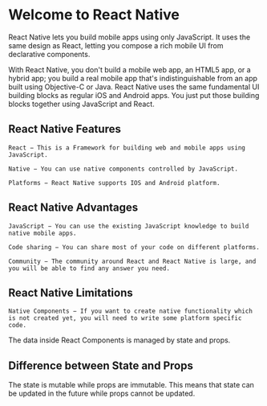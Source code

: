 # Welcome to React Native 

React Native lets you build mobile apps using only JavaScript. It uses the same design as React,
 letting you compose a rich mobile UI from declarative components.
 
 With React Native, you don't build a mobile web app, an HTML5 app, 
 or a hybrid app; you build a real mobile app that's indistinguishable 
 from an app built using Objective-C or Java. React Native uses the same fundamental UI building blocks as regular iOS and Android apps. You 
 just put those building blocks together using JavaScript and React.
 
 ## React Native Features
 
 
 
    React − This is a Framework for building web and mobile apps using JavaScript.

    Native − You can use native components controlled by JavaScript.

    Platforms − React Native supports IOS and Android platform.
    
 
 ## React Native Advantages

    
    JavaScript − You can use the existing JavaScript knowledge to build native mobile apps.

    Code sharing − You can share most of your code on different platforms.

    Community − The community around React and React Native is large, and you will be able to find any answer you need.
    

 ## React Native Limitations

    Native Components − If you want to create native functionality which is not created yet, you will need to write some platform specific code.

The data inside React Components is managed by state and props.

## Difference between State and Props

The state is mutable while props are immutable. This means that state can be updated in the future while props cannot be updated.
    
    

 
